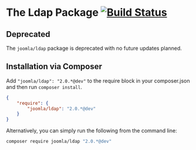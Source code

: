 # The Ldap Package [![Build Status](https://travis-ci.org/joomla-framework/ldap.png?branch=master)](https://travis-ci.org/joomla-framework/ldap)

## Deprecated

The `joomla/ldap` package is deprecated with no future updates planned.

## Installation via Composer

Add `"joomla/ldap": "2.0.*@dev"` to the require block in your composer.json and then run `composer install`.

```json
{
	"require": {
		"joomla/ldap": "2.0.*@dev"
	}
}
```

Alternatively, you can simply run the following from the command line:

```sh
composer require joomla/ldap "2.0.*@dev"
```
